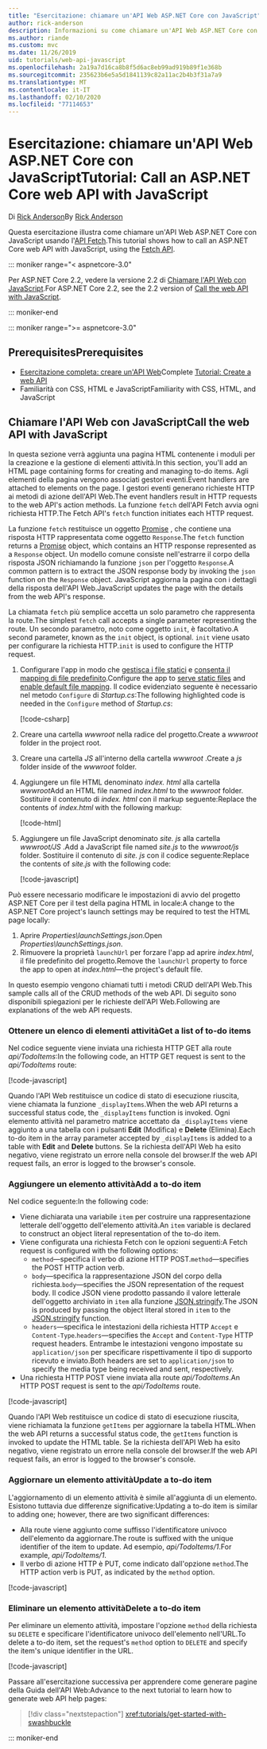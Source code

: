 ```yaml
---
title: "Esercitazione: chiamare un'API Web ASP.NET Core con JavaScript"
author: rick-anderson
description: Informazioni su come chiamare un'API Web ASP.NET Core con JavaScript.
ms.author: riande
ms.custom: mvc
ms.date: 11/26/2019
uid: tutorials/web-api-javascript
ms.openlocfilehash: 2a19a7d16ca8b8f5d6ac8eb99ad919b89f1e368b
ms.sourcegitcommit: 235623b6e5a5d1841139c82a11ac2b4b3f31a7a9
ms.translationtype: MT
ms.contentlocale: it-IT
ms.lasthandoff: 02/10/2020
ms.locfileid: "77114653"
---
```

# <a name="tutorial-call-an-aspnet-core-web-api-with-javascript"></a><span data-ttu-id="bbe72-103">Esercitazione: chiamare un'API Web ASP.NET Core con JavaScript</span><span class="sxs-lookup"><span data-stu-id="bbe72-103">Tutorial: Call an ASP.NET Core web API with JavaScript</span></span>

<span data-ttu-id="bbe72-104">Di [Rick Anderson](https://twitter.com/RickAndMSFT)</span><span class="sxs-lookup"><span data-stu-id="bbe72-104">By [Rick Anderson](https://twitter.com/RickAndMSFT)</span></span>

<span data-ttu-id="bbe72-105">Questa esercitazione illustra come chiamare un'API Web ASP.NET Core con JavaScript usando l'[API Fetch](https://developer.mozilla.org/docs/Web/API/Fetch_API).</span><span class="sxs-lookup"><span data-stu-id="bbe72-105">This tutorial shows how to call an ASP.NET Core web API with JavaScript, using the [Fetch API](https://developer.mozilla.org/docs/Web/API/Fetch_API).</span></span>

::: moniker range="< aspnetcore-3.0"

<span data-ttu-id="bbe72-106">Per ASP.NET Core 2.2, vedere la versione 2.2 di [Chiamare l'API Web con JavaScript](xref:tutorials/first-web-api#call-the-web-api-with-javascript).</span><span class="sxs-lookup"><span data-stu-id="bbe72-106">For ASP.NET Core 2.2, see the 2.2 version of [Call the web API with JavaScript](xref:tutorials/first-web-api#call-the-web-api-with-javascript).</span></span>

::: moniker-end

::: moniker range=">= aspnetcore-3.0"

## <a name="prerequisites"></a><span data-ttu-id="bbe72-107">Prerequisites</span><span class="sxs-lookup"><span data-stu-id="bbe72-107">Prerequisites</span></span>

* <span data-ttu-id="bbe72-108">[Esercitazione completa: creare un'API Web](xref:tutorials/first-web-api)</span><span class="sxs-lookup"><span data-stu-id="bbe72-108">Complete [Tutorial: Create a web API](xref:tutorials/first-web-api)</span></span>
* <span data-ttu-id="bbe72-109">Familiarità con CSS, HTML e JavaScript</span><span class="sxs-lookup"><span data-stu-id="bbe72-109">Familiarity with CSS, HTML, and JavaScript</span></span>

## <a name="call-the-web-api-with-javascript"></a><span data-ttu-id="bbe72-110">Chiamare l'API Web con JavaScript</span><span class="sxs-lookup"><span data-stu-id="bbe72-110">Call the web API with JavaScript</span></span>

<span data-ttu-id="bbe72-111">In questa sezione verrà aggiunta una pagina HTML contenente i moduli per la creazione e la gestione di elementi attività.</span><span class="sxs-lookup"><span data-stu-id="bbe72-111">In this section, you'll add an HTML page containing forms for creating and managing to-do items.</span></span> <span data-ttu-id="bbe72-112">Agli elementi della pagina vengono associati gestori eventi.</span><span class="sxs-lookup"><span data-stu-id="bbe72-112">Event handlers are attached to elements on the page.</span></span> <span data-ttu-id="bbe72-113">I gestori eventi generano richieste HTTP ai metodi di azione dell'API Web.</span><span class="sxs-lookup"><span data-stu-id="bbe72-113">The event handlers result in HTTP requests to the web API's action methods.</span></span> <span data-ttu-id="bbe72-114">La funzione `fetch` dell'API Fetch avvia ogni richiesta HTTP.</span><span class="sxs-lookup"><span data-stu-id="bbe72-114">The Fetch API's `fetch` function initiates each HTTP request.</span></span>

<span data-ttu-id="bbe72-115">La funzione `fetch` restituisce un oggetto [Promise](https://developer.mozilla.org/docs/Web/JavaScript/Reference/Global_Objects/Promise) , che contiene una risposta HTTP rappresentata come oggetto `Response`.</span><span class="sxs-lookup"><span data-stu-id="bbe72-115">The `fetch` function returns a [Promise](https://developer.mozilla.org/docs/Web/JavaScript/Reference/Global_Objects/Promise) object, which contains an HTTP response represented as a `Response` object.</span></span> <span data-ttu-id="bbe72-116">Un modello comune consiste nell'estrarre il corpo della risposta JSON richiamando la funzione `json` per l'oggetto `Response`.</span><span class="sxs-lookup"><span data-stu-id="bbe72-116">A common pattern is to extract the JSON response body by invoking the `json` function on the `Response` object.</span></span> <span data-ttu-id="bbe72-117">JavaScript aggiorna la pagina con i dettagli della risposta dell'API Web.</span><span class="sxs-lookup"><span data-stu-id="bbe72-117">JavaScript updates the page with the details from the web API's response.</span></span>

<span data-ttu-id="bbe72-118">La chiamata `fetch` più semplice accetta un solo parametro che rappresenta la route.</span><span class="sxs-lookup"><span data-stu-id="bbe72-118">The simplest `fetch` call accepts a single parameter representing the route.</span></span> <span data-ttu-id="bbe72-119">Un secondo parametro, noto come oggetto `init`, è facoltativo.</span><span class="sxs-lookup"><span data-stu-id="bbe72-119">A second parameter, known as the `init` object, is optional.</span></span> <span data-ttu-id="bbe72-120">`init` viene usato per configurare la richiesta HTTP.</span><span class="sxs-lookup"><span data-stu-id="bbe72-120">`init` is used to configure the HTTP request.</span></span>

1. <span data-ttu-id="bbe72-121">Configurare l'app in modo che [gestisca i file statici](/dotnet/api/microsoft.aspnetcore.builder.staticfileextensions.usestaticfiles#Microsoft_AspNetCore_Builder_StaticFileExtensions_UseStaticFiles_Microsoft_AspNetCore_Builder_IApplicationBuilder_) e [consenta il mapping di file predefinito](/dotnet/api/microsoft.aspnetcore.builder.defaultfilesextensions.usedefaultfiles#Microsoft_AspNetCore_Builder_DefaultFilesExtensions_UseDefaultFiles_Microsoft_AspNetCore_Builder_IApplicationBuilder_).</span><span class="sxs-lookup"><span data-stu-id="bbe72-121">Configure the app to [serve static files](/dotnet/api/microsoft.aspnetcore.builder.staticfileextensions.usestaticfiles#Microsoft_AspNetCore_Builder_StaticFileExtensions_UseStaticFiles_Microsoft_AspNetCore_Builder_IApplicationBuilder_) and [enable default file mapping](/dotnet/api/microsoft.aspnetcore.builder.defaultfilesextensions.usedefaultfiles#Microsoft_AspNetCore_Builder_DefaultFilesExtensions_UseDefaultFiles_Microsoft_AspNetCore_Builder_IApplicationBuilder_).</span></span> <span data-ttu-id="bbe72-122">Il codice evidenziato seguente è necessario nel metodo `Configure` di *Startup.cs*:</span><span class="sxs-lookup"><span data-stu-id="bbe72-122">The following highlighted code is needed in the `Configure` method of *Startup.cs*:</span></span>

    [!code-csharp[](first-web-api/samples/3.0/TodoApi/StartupJavaScript.cs?highlight=8-9&name=snippet_configure)]

1. <span data-ttu-id="bbe72-123">Creare una cartella *wwwroot* nella radice del progetto.</span><span class="sxs-lookup"><span data-stu-id="bbe72-123">Create a *wwwroot* folder in the project root.</span></span>

1. <span data-ttu-id="bbe72-124">Creare una cartella *JS* all'interno della cartella *wwwroot* .</span><span class="sxs-lookup"><span data-stu-id="bbe72-124">Create a *js* folder inside of the *wwwroot* folder.</span></span>

1. <span data-ttu-id="bbe72-125">Aggiungere un file HTML denominato *index. html* alla cartella *wwwroot*</span><span class="sxs-lookup"><span data-stu-id="bbe72-125">Add an HTML file named *index.html* to the *wwwroot* folder.</span></span> <span data-ttu-id="bbe72-126">Sostituire il contenuto di *index. html* con il markup seguente:</span><span class="sxs-lookup"><span data-stu-id="bbe72-126">Replace the contents of *index.html* with the following markup:</span></span>

    [!code-html[](first-web-api/samples/3.0/TodoApi/wwwroot/index.html)]

1. <span data-ttu-id="bbe72-127">Aggiungere un file JavaScript denominato *site. js* alla cartella *wwwroot/JS* .</span><span class="sxs-lookup"><span data-stu-id="bbe72-127">Add a JavaScript file named *site.js* to the *wwwroot/js* folder.</span></span> <span data-ttu-id="bbe72-128">Sostituire il contenuto di *site. js* con il codice seguente:</span><span class="sxs-lookup"><span data-stu-id="bbe72-128">Replace the contents of *site.js* with the following code:</span></span>

    [!code-javascript[](first-web-api/samples/3.0/TodoApi/wwwroot/js/site.js?name=snippet_SiteJs)]

<span data-ttu-id="bbe72-129">Può essere necessario modificare le impostazioni di avvio del progetto ASP.NET Core per il test della pagina HTML in locale:</span><span class="sxs-lookup"><span data-stu-id="bbe72-129">A change to the ASP.NET Core project's launch settings may be required to test the HTML page locally:</span></span>

1. <span data-ttu-id="bbe72-130">Aprire *Properties\launchSettings.json*.</span><span class="sxs-lookup"><span data-stu-id="bbe72-130">Open *Properties\launchSettings.json*.</span></span>
1. <span data-ttu-id="bbe72-131">Rimuovere la proprietà `launchUrl` per forzare l'app ad aprire *index.html*, il file predefinito del progetto.</span><span class="sxs-lookup"><span data-stu-id="bbe72-131">Remove the `launchUrl` property to force the app to open at *index.html*&mdash;the project's default file.</span></span>

<span data-ttu-id="bbe72-132">In questo esempio vengono chiamati tutti i metodi CRUD dell'API Web.</span><span class="sxs-lookup"><span data-stu-id="bbe72-132">This sample calls all of the CRUD methods of the web API.</span></span> <span data-ttu-id="bbe72-133">Di seguito sono disponibili spiegazioni per le richieste dell'API Web.</span><span class="sxs-lookup"><span data-stu-id="bbe72-133">Following are explanations of the web API requests.</span></span>

### <a name="get-a-list-of-to-do-items"></a><span data-ttu-id="bbe72-134">Ottenere un elenco di elementi attività</span><span class="sxs-lookup"><span data-stu-id="bbe72-134">Get a list of to-do items</span></span>

<span data-ttu-id="bbe72-135">Nel codice seguente viene inviata una richiesta HTTP GET alla route *api/TodoItems*:</span><span class="sxs-lookup"><span data-stu-id="bbe72-135">In the following code, an HTTP GET request is sent to the *api/TodoItems* route:</span></span>

[!code-javascript[](first-web-api/samples/3.0/TodoApi/wwwroot/js/site.js?name=snippet_GetItems)]

<span data-ttu-id="bbe72-136">Quando l'API Web restituisce un codice di stato di esecuzione riuscita, viene chiamata la funzione `_displayItems`.</span><span class="sxs-lookup"><span data-stu-id="bbe72-136">When the web API returns a successful status code, the `_displayItems` function is invoked.</span></span> <span data-ttu-id="bbe72-137">Ogni elemento attività nel parametro matrice accettato da `_displayItems` viene aggiunto a una tabella con i pulsanti **Edit** (Modifica) e **Delete** (Elimina).</span><span class="sxs-lookup"><span data-stu-id="bbe72-137">Each to-do item in the array parameter accepted by `_displayItems` is added to a table with **Edit** and **Delete** buttons.</span></span> <span data-ttu-id="bbe72-138">Se la richiesta dell'API Web ha esito negativo, viene registrato un errore nella console del browser.</span><span class="sxs-lookup"><span data-stu-id="bbe72-138">If the web API request fails, an error is logged to the browser's console.</span></span>

### <a name="add-a-to-do-item"></a><span data-ttu-id="bbe72-139">Aggiungere un elemento attività</span><span class="sxs-lookup"><span data-stu-id="bbe72-139">Add a to-do item</span></span>

<span data-ttu-id="bbe72-140">Nel codice seguente:</span><span class="sxs-lookup"><span data-stu-id="bbe72-140">In the following code:</span></span>

* <span data-ttu-id="bbe72-141">Viene dichiarata una variabile `item` per costruire una rappresentazione letterale dell'oggetto dell'elemento attività.</span><span class="sxs-lookup"><span data-stu-id="bbe72-141">An `item` variable is declared to construct an object literal representation of the to-do item.</span></span>
* <span data-ttu-id="bbe72-142">Viene configurata una richiesta Fetch con le opzioni seguenti:</span><span class="sxs-lookup"><span data-stu-id="bbe72-142">A Fetch request is configured with the following options:</span></span>
  * <span data-ttu-id="bbe72-143">`method`&mdash;specifica il verbo di azione HTTP POST.</span><span class="sxs-lookup"><span data-stu-id="bbe72-143">`method`&mdash;specifies the POST HTTP action verb.</span></span>
  * <span data-ttu-id="bbe72-144">`body`&mdash;specifica la rappresentazione JSON del corpo della richiesta.</span><span class="sxs-lookup"><span data-stu-id="bbe72-144">`body`&mdash;specifies the JSON representation of the request body.</span></span> <span data-ttu-id="bbe72-145">Il codice JSON viene prodotto passando il valore letterale dell'oggetto archiviato in `item` alla funzione [JSON.stringify](https://developer.mozilla.org/docs/Web/JavaScript/Reference/Global_Objects/JSON/stringify).</span><span class="sxs-lookup"><span data-stu-id="bbe72-145">The JSON is produced by passing the object literal stored in `item` to the [JSON.stringify](https://developer.mozilla.org/docs/Web/JavaScript/Reference/Global_Objects/JSON/stringify) function.</span></span>
  * <span data-ttu-id="bbe72-146">`headers`&mdash;specifica le intestazioni della richiesta HTTP `Accept` e `Content-Type`.</span><span class="sxs-lookup"><span data-stu-id="bbe72-146">`headers`&mdash;specifies the `Accept` and `Content-Type` HTTP request headers.</span></span> <span data-ttu-id="bbe72-147">Entrambe le intestazioni vengono impostate su `application/json` per specificare rispettivamente il tipo di supporto ricevuto e inviato.</span><span class="sxs-lookup"><span data-stu-id="bbe72-147">Both headers are set to `application/json` to specify the media type being received and sent, respectively.</span></span>
* <span data-ttu-id="bbe72-148">Una richiesta HTTP POST viene inviata alla route *api/TodoItems*.</span><span class="sxs-lookup"><span data-stu-id="bbe72-148">An HTTP POST request is sent to the *api/TodoItems* route.</span></span>

[!code-javascript[](first-web-api/samples/3.0/TodoApi/wwwroot/js/site.js?name=snippet_AddItem)]

<span data-ttu-id="bbe72-149">Quando l'API Web restituisce un codice di stato di esecuzione riuscita, viene richiamata la funzione `getItems` per aggiornare la tabella HTML.</span><span class="sxs-lookup"><span data-stu-id="bbe72-149">When the web API returns a successful status code, the `getItems` function is invoked to update the HTML table.</span></span> <span data-ttu-id="bbe72-150">Se la richiesta dell'API Web ha esito negativo, viene registrato un errore nella console del browser.</span><span class="sxs-lookup"><span data-stu-id="bbe72-150">If the web API request fails, an error is logged to the browser's console.</span></span>

### <a name="update-a-to-do-item"></a><span data-ttu-id="bbe72-151">Aggiornare un elemento attività</span><span class="sxs-lookup"><span data-stu-id="bbe72-151">Update a to-do item</span></span>

<span data-ttu-id="bbe72-152">L'aggiornamento di un elemento attività è simile all'aggiunta di un elemento. Esistono tuttavia due differenze significative:</span><span class="sxs-lookup"><span data-stu-id="bbe72-152">Updating a to-do item is similar to adding one; however, there are two significant differences:</span></span>

* <span data-ttu-id="bbe72-153">Alla route viene aggiunto come suffisso l'identificatore univoco dell'elemento da aggiornare.</span><span class="sxs-lookup"><span data-stu-id="bbe72-153">The route is suffixed with the unique identifier of the item to update.</span></span> <span data-ttu-id="bbe72-154">Ad esempio, *api/TodoItems/1*.</span><span class="sxs-lookup"><span data-stu-id="bbe72-154">For example, *api/TodoItems/1*.</span></span>
* <span data-ttu-id="bbe72-155">Il verbo di azione HTTP è PUT, come indicato dall'opzione `method`.</span><span class="sxs-lookup"><span data-stu-id="bbe72-155">The HTTP action verb is PUT, as indicated by the `method` option.</span></span>

[!code-javascript[](first-web-api/samples/3.0/TodoApi/wwwroot/js/site.js?name=snippet_UpdateItem)]

### <a name="delete-a-to-do-item"></a><span data-ttu-id="bbe72-156">Eliminare un elemento attività</span><span class="sxs-lookup"><span data-stu-id="bbe72-156">Delete a to-do item</span></span>

<span data-ttu-id="bbe72-157">Per eliminare un elemento attività, impostare l'opzione `method` della richiesta su `DELETE` e specificare l'identificatore univoco dell'elemento nell'URL.</span><span class="sxs-lookup"><span data-stu-id="bbe72-157">To delete a to-do item, set the request's `method` option to `DELETE` and specify the item's unique identifier in the URL.</span></span>

[!code-javascript[](first-web-api/samples/3.0/TodoApi/wwwroot/js/site.js?name=snippet_DeleteItem)]

<span data-ttu-id="bbe72-158">Passare all'esercitazione successiva per apprendere come generare pagine della Guida dell'API Web:</span><span class="sxs-lookup"><span data-stu-id="bbe72-158">Advance to the next tutorial to learn how to generate web API help pages:</span></span>

> [!div class="nextstepaction"]
> <xref:tutorials/get-started-with-swashbuckle>

::: moniker-end
